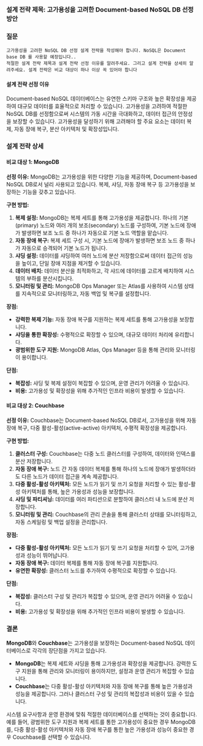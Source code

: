 ### 설계 전략 제목: 고가용성을 고려한 Document-based NoSQL DB 선정 방안



### 질문

```
고가용성을 고려한 NoSQL DB 선정 설계 전략을 작성해야 합니다. NoSQL은 Document base DB 를 사용할 예정입니다..
적절한 설계 전략 제목과 설계 전략 선정 이유를 알려주세요. 그리고 설계 전략을 상세히 알려주세요. 설계 전략은 비교 대상이 하나 이상 꼭 있어야 합니다
```



#### 설계 전략 선정 이유

Document-based NoSQL 데이터베이스는 유연한 스키마 구조와 높은 확장성을 제공하여 대규모 데이터를 효율적으로 처리할 수 있습니다. 고가용성을 고려하여 적절한 NoSQL DB를 선정함으로써 시스템의 가동 시간을 극대화하고, 데이터 접근의 안정성을 보장할 수 있습니다. 고가용성을 달성하기 위해 고려해야 할 주요 요소는 데이터 복제, 자동 장애 복구, 분산 아키텍처 및 확장성입니다.

### 설계 전략 상세

#### 비교 대상 1: MongoDB

**선정 이유:** MongoDB는 고가용성을 위한 다양한 기능을 제공하며, Document-based NoSQL DB로서 널리 사용되고 있습니다. 복제, 샤딩, 자동 장애 복구 등 고가용성을 보장하는 기능을 갖추고 있습니다.

**구현 방법:**

1. **복제 설정:** MongoDB는 복제 세트를 통해 고가용성을 제공합니다. 하나의 기본(primary) 노드와 여러 개의 보조(secondary) 노드를 구성하여, 기본 노드에 장애가 발생하면 보조 노드 중 하나가 자동으로 기본 노드 역할을 맡습니다.
2. **자동 장애 복구:** 복제 세트 구성 시, 기본 노드에 장애가 발생하면 보조 노드 중 하나가 자동으로 승격되어 기본 노드가 됩니다.
3. **샤딩 설정:** 데이터를 샤딩하여 여러 노드에 분산 저장함으로써 데이터 접근의 성능을 높이고, 단일 장애 지점을 제거할 수 있습니다.
4. **데이터 배치:** 데이터 분산을 최적화하고, 각 샤드에 데이터를 고르게 배치하여 시스템의 부하를 분산시킵니다.
5. **모니터링 및 관리:** MongoDB Ops Manager 또는 Atlas를 사용하여 시스템 상태를 지속적으로 모니터링하고, 자동 백업 및 복구를 설정합니다.

**장점:**

- **강력한 복제 기능:** 자동 장애 복구를 지원하는 복제 세트를 통해 고가용성을 보장합니다.
- **샤딩을 통한 확장성:** 수평적으로 확장할 수 있으며, 대규모 데이터 처리에 유리합니다.
- **광범위한 도구 지원:** MongoDB Atlas, Ops Manager 등을 통해 관리와 모니터링이 용이합니다.

**단점:**

- **복잡성:** 샤딩 및 복제 설정이 복잡할 수 있으며, 운영 관리가 어려울 수 있습니다.
- **비용:** 고가용성 및 확장성을 위해 추가적인 인프라 비용이 발생할 수 있습니다.

#### 비교 대상 2: Couchbase

**선정 이유:** Couchbase는 Document-based NoSQL DB로서, 고가용성을 위해 자동 장애 복구, 다중 활성-활성(active-active) 아키텍처, 수평적 확장성을 제공합니다.

**구현 방법:**

1. **클러스터 구성:** Couchbase는 다중 노드 클러스터를 구성하여, 데이터와 인덱스를 분산 저장합니다.
2. **자동 장애 복구:** 노드 간 자동 데이터 복제를 통해 하나의 노드에 장애가 발생하더라도 다른 노드가 데이터 접근을 계속 제공합니다.
3. **다중 활성-활성 아키텍처:** 모든 노드가 읽기 및 쓰기 요청을 처리할 수 있는 활성-활성 아키텍처를 통해, 높은 가용성과 성능을 보장합니다.
4. **샤딩 및 파티셔닝:** 데이터를 여러 파티션으로 분할하여 클러스터 내 노드에 분산 저장합니다.
5. **모니터링 및 관리:** Couchbase의 관리 콘솔을 통해 클러스터 상태를 모니터링하고, 자동 스케일링 및 백업 설정을 관리합니다.

**장점:**

- **다중 활성-활성 아키텍처:** 모든 노드가 읽기 및 쓰기 요청을 처리할 수 있어, 고가용성과 성능이 뛰어납니다.
- **자동 장애 복구:** 데이터 복제를 통해 자동 장애 복구를 지원합니다.
- **유연한 확장성:** 클러스터 노드를 추가하여 수평적으로 확장할 수 있습니다.

**단점:**

- **복잡성:** 클러스터 구성 및 관리가 복잡할 수 있으며, 운영 관리가 어려울 수 있습니다.
- **비용:** 고가용성 및 확장성을 위해 추가적인 인프라 비용이 발생할 수 있습니다.

### 결론

**MongoDB**와 **Couchbase**는 고가용성을 보장하는 Document-based NoSQL 데이터베이스로 각각의 장단점을 가지고 있습니다.

- **MongoDB**는 복제 세트와 샤딩을 통해 고가용성과 확장성을 제공합니다. 강력한 도구 지원을 통해 관리와 모니터링이 용이하지만, 설정과 운영 관리가 복잡할 수 있습니다.
- **Couchbase**는 다중 활성-활성 아키텍처와 자동 장애 복구를 통해 높은 가용성과 성능을 제공합니다. 그러나 클러스터 구성 및 관리의 복잡성과 비용이 있을 수 있습니다.

시스템 요구사항과 운영 환경에 맞춰 적절한 데이터베이스를 선택하는 것이 중요합니다. 예를 들어, 광범위한 도구 지원과 복제 세트를 통한 고가용성이 중요한 경우 MongoDB를, 다중 활성-활성 아키텍처와 자동 장애 복구를 통한 높은 가용성과 성능이 중요한 경우 Couchbase를 선택할 수 있습니다.